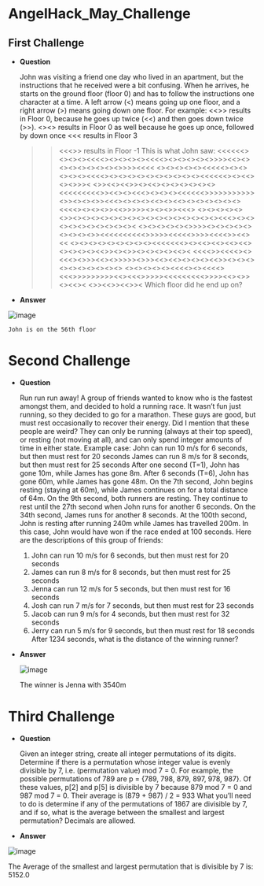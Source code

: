 # AngelHack_May_Challenge

## First Challenge
* **Question**

    John was visiting a friend one day who lived in an apartment, but the instructions that he
    received were a bit confusing. When he arrives, he starts on the ground floor (floor 0) and
    has to follow the instructions one character at a time.
    A left arrow (<) means going up one floor, and a right arrow (>) means going down one floor.
    For example:
    <<>> results in Floor 0, because he goes up twice (<<) and then goes down twice (>>).
    <><> results in Floor 0 as well because he goes up once, followed by down once
    <<< results in Floor 3
    >><<<>> results in Floor -1
    This is what John saw:
    <<<<<<><><><><<<<><><><><><<<<><><><><><>>>><<><><><><><><><><>>>><<<<
    <><><><><><<<<<><><><><><><<<<><><><><><><><><><><><<<<<<><><<><><>>><
    <>><<><<>><><<><><><><><><><<<<<<<<<>><<><><<<><><><><<<<<<>>>>>>>>>>>
    <>><><><>><<<><><><><<><><<><><><><><><><<<<><><><>><<>>>>><><><>><<<>
    <><><><><><>><><><><><><><><><><><><><><><><><<<><><><><><><><><><><><
    ><><><><><><>>>><><><><><><><><><>><<<<<<<<<<>>>>><<<<<>>>><<<<>><<><<
    ><><><><><><><><><><<<<<<<><><<><<><<><<><><><><><<>><><>><><><><><<><
    <<<<>><<<<><><<<><>>><<><>>>>><>>><<><<><><><><<>><><><><><><><><><><>
    <><><><><><<<<><><<<<><<<>>>>>>>>><<><<<>>>>><<<<<<<<<>>>><<><>><><<><
    <>><<>><<>><
    Which floor did he end up on?

* **Answer**

![image](https://user-images.githubusercontent.com/54026058/236300882-84ee1cce-02e9-4dad-91b0-b7119f411689.png)

    John is on the 56th floor


# Second Challenge

* **Question** 

    Run run run away! A group of friends wanted to know who is the fastest amongst them, and
    decided to hold a running race.
    It wasn’t fun just running, so they decided to go for a marathon. These guys are good, but
    must rest occasionally to recover their energy.
    Did I mention that these people are weird? They can only be running (always at their top
    speed), or resting (not moving at all), and can only spend integer amounts of time in either
    state.
    Example case:
    John can run 10 m/s for 6 seconds, but then must rest for 20 seconds
    James can run 8 m/s for 8 seconds, but then must rest for 25 seconds
    After one second (T=1), John has gone 10m, while James has gone 8m. After 6 seconds
    (T=6), John has gone 60m, while James has gone 48m. On the 7th second, John begins
    resting (staying at 60m), while James continues on for a total distance of 64m. On the 9th
    second, both runners are resting. They continue to rest until the 27th second when John
    runs for another 6 seconds. On the 34th second, James runs for another 8 seconds.
    At the 100th second, John is resting after running 240m while James has travelled 200m. In
    this case, John would have won if the race ended at 100 seconds.
    Here are the descriptions of this group of friends:
    1) John can run 10 m/s for 6 seconds, but then must rest for 20 seconds
    2) James can run 8 m/s for 8 seconds, but then must rest for 25 seconds
    3) Jenna can run 12 m/s for 5 seconds, but then must rest for 16 seconds
    4) Josh can run 7 m/s for 7 seconds, but then must rest for 23 seconds
    5) Jacob can run 9 m/s for 4 seconds, but then must rest for 32 seconds
    6) Jerry can run 5 m/s for 9 seconds, but then must rest for 18 seconds
    After 1234 seconds, what is the distance of the winning runner?

* **Answer** 

    ![image](https://user-images.githubusercontent.com/54026058/236636060-0d982704-8cab-4133-9ef9-b2b0cb0081b5.png)

  
    The winner is Jenna with 3540m


# Third Challenge

* **Question**
    
    Given an integer string, create all integer permutations of its digits. Determine if there is a
    permutation whose integer value is evenly divisible by 7, i.e. (permutation value) mod 7 = 0.
    For example, the possible permutations of 789 are p = {789, 798, 879, 897, 978, 987}. Of
    these values, p[2] and p[5] is divisible by 7 because 879 mod 7 = 0 and 987 mod 7 = 0.
    Their average is (879 + 987) / 2 = 933
    What you’ll need to do is determine if any of the permutations of 1867 are divisible by 7, and
    if so, what is the average between the smallest and largest permutation? Decimals are
    allowed.

* **Answer**

![image](https://user-images.githubusercontent.com/54026058/236897264-0ac49c6b-cecb-4bbf-848b-1247824c3907.png)
    
The Average of the smallest and largest permutation that is divisible by 7 is: 5152.0
